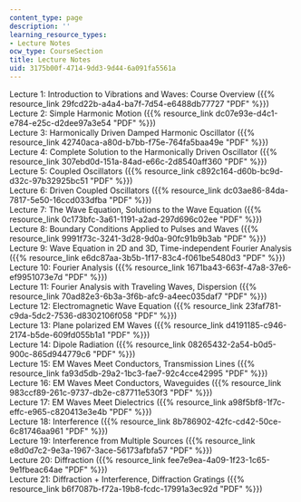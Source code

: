 ```yaml
---
content_type: page
description: ''
learning_resource_types:
- Lecture Notes
ocw_type: CourseSection
title: Lecture Notes
uid: 3175b00f-4714-9dd3-9d44-6a091fa5561a
---
```


Lecture 1: Introduction to Vibrations and Waves: Course Overview ({{% resource_link 29fcd22b-a4a4-ba7f-7d54-e6488db77727 "PDF" %}})  
Lecture 2: Simple Harmonic Motion ({{% resource_link dc07e93e-d4c1-e784-e25c-d2dee97a3e54 "PDF" %}})  
Lecture 3: Harmonically Driven Damped Harmonic Oscillator ({{% resource_link 42740aca-a80d-b7bb-f75e-764fa5baa49e "PDF" %}})  
Lecture 4: Complete Solution to the Harmonically Driven Oscillator ({{% resource_link 307ebd0d-151a-84ad-e66c-2d8540aff360 "PDF" %}})  
Lecture 5: Coupled Oscillators ({{% resource_link c892c164-d60b-bc9d-d32c-97b32925bc51 "PDF" %}})  
Lecture 6: Driven Coupled Oscillators ({{% resource_link dc03ae86-84da-7817-5e50-16ccd033dfba "PDF" %}})  
Lecture 7: The Wave Equation, Solutions to the Wave Equation ({{% resource_link 0c173bfc-3a61-1191-a2ad-297d696c02ee "PDF" %}})  
Lecture 8: Boundary Conditions Applied to Pulses and Waves ({{% resource_link 9991f73c-3241-3d28-9d0a-90fc91b9b3ab "PDF" %}})  
Lecture 9: Wave Equation in 2D and 3D, Time-independent Fourier Analysis ({{% resource_link e6dc87aa-3b5b-1f17-83c4-f061be5480d3 "PDF" %}})  
Lecture 10: Fourier Analysis ({{% resource_link 1671ba43-663f-47a8-37e6-ef9951073e7d "PDF" %}})  
Lecture 11: Fourier Analysis with Traveling Waves, Dispersion ({{% resource_link 70ad82e3-6b3a-3f6b-afc9-a4eec035daf7 "PDF" %}})  
Lecture 12: Electromagnetic Wave Equation ({{% resource_link 23faf781-c9da-5dc2-7536-d8302106f058 "PDF" %}})  
Lecture 13: Plane polarized EM Waves ({{% resource_link d4191185-c946-2174-b5de-609fd055b1a1 "PDF" %}})  
Lecture 14: Dipole Radiation ({{% resource_link 08265432-2a54-b0d5-900c-865d944779c6 "PDF" %}})  
Lecture 15: EM Waves Meet Conductors, Transmission Lines ({{% resource_link fa93d5db-29a2-1bc3-fae7-92c4cce42995 "PDF" %}})  
Lecture 16: EM Waves Meet Conductors, Waveguides ({{% resource_link 983ccf89-261c-9737-db2e-c87711e530f3 "PDF" %}})  
Lecture 17: EM Waves Meet Dielectrics ({{% resource_link a98f5bf8-1f7c-effc-e965-c820413e3e4b "PDF" %}})  
Lecture 18: Interference ({{% resource_link 8b786902-42fc-cd42-50ce-6c81746aa961 "PDF" %}})  
Lecture 19: Interference from Multiple Sources ({{% resource_link e8d0d7c2-9e3a-1967-3ace-56173afbfa57 "PDF" %}})  
Lecture 20: Diffraction ({{% resource_link fee7e9ea-4a09-1f23-1c65-9e1fbeac64ae "PDF" %}})  
Lecture 21: Diffraction + Interference, Diffraction Gratings ({{% resource_link b6f7087b-f72a-19b8-fcdc-17991a3ec92d "PDF" %}})